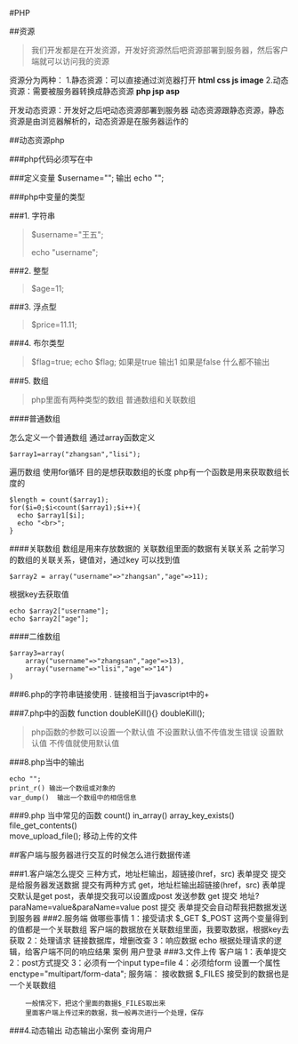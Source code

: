 #PHP

##资源
>我们开发都是在开发资源，开发好资源然后吧资源部署到服务器，然后客户端就可以访问我的资源

资源分为两种：
 1.静态资源：可以直接通过浏览器打开 **html css js image**
 2.动态资源：需要被服务器转换成静态资源 **php jsp asp**

开发动态资源：开发好之后吧动态资源部署到服务器
动态资源跟静态资源，静态资源是由浏览器解析的，动态资源是在服务器运作的

##动态资源php

###php代码必须写在<?php ?>中

###定义变量
$username="";
输出
echo "";

###php中变量的类型

###1. 字符串
>    $username="王五";
>
>    echo "username";

###2. 整型
>    $age=11;

###3. 浮点型
>    $price=11.11;

###4. 布尔类型
>    $flag=true;
>    echo $flag;
>    如果是true  输出1
>    如果是false  什么都不输出

###5. 数组
>    php里面有两种类型的数组
>    普通数组和关联数组
>

####普通数组

怎么定义一个普通数组
通过array函数定义
```
$array1=array("zhangsan","lisi");
```
遍历数组 使用for循环
目的是想获取数组的长度
php有一个函数是用来获取数组长度的
```
$length = count($array1);
for($i=0;$i<count($array1);$i++){
  echo $array1[$i];
  echo "<br>";
}
```

####关联数组
数组是用来存放数据的  关联数组里面的数据有关联关系
之前学习的数组的关联关系，键值对，通过key 可以找到值
```
$array2 = array("username"=>"zhangsan","age"=>11);
```

根据key去获取值
```
echo $array2["username"];
echo $array2["age"];
```


####二维数组
```
$array3=array(
	array("username"=>"zhangsan","age"=>13),
	array("username"=>"lisi","age"=>"14")
)
```
###6.php的字符串链接使用 . 链接相当于javascript中的+

###7.php中的函数 function doubleKill(){}     doubleKill();
>php函数的参数可以设置一个默认值 不设置默认值不传值发生错误 设置默认值 不传值就使用默认值

###8.php当中的输出
```
echo "";
print_r() 输出一个数组或对象的
var_dump()  输出一个数组中的相信信息
```
###9.php 当中常见的函数
count()  in_array()  array_key_exists()  file_get_contents()  
move_upload_file(); 移动上传的文件

##客户端与服务器进行交互的时候怎么进行数据传递

###1.客户端怎么提交
	三种方式，地址栏输出，超链接(href，src) 表单提交
	提交是给服务器发送数据
	提交有两种方式
		get，地址栏输出超链接(href，src) 表单提交默认是get
		post，表单提交我可以设置成post
	发送参数
		get 提交 地址?paraName=value&paraName=value
		post 提交 表单提交会自动帮我把数据发送到服务器
###2.服务端
	做哪些事情
	1：接受请求
		$_GET $_POST 这两个变量得到的值都是一个关联数组
		客户端的数据放在关联数组里面，我要取数据，根据key去获取
	2：处理请求
		链接数据库，增删改查
	3：响应数据
		echo 根据处理请求的逻辑，给客户端不同的响应结果
	案例 用户登录
###3.文件上传
	客户端
		1：表单提交
		2：post方式提交
		3：必须有一个input type=file
		4：必须给form 设置一个属性enctype="multipart/form-data";
	服务端：
		接收数据
		$_FILES 接受到的数据也是一个关联数组
		
		一般情况下，把这个里面的数据$_FILES取出来
		里面客户端上传过来的数据，我一般再次进行一个处理，保存
###4.动态输出
	<?php if(true){?>
	<?php }?>
	<?php for($i=0;$i<=1000;$i++){?>
	<?php }?>
动态输出小案例 查询用户


